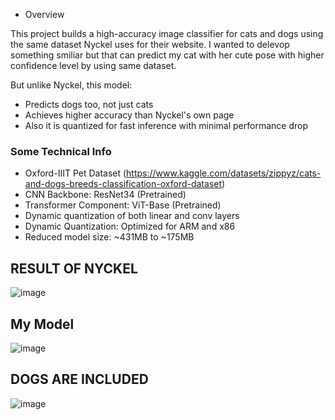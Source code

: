 - Overview

This project builds a high-accuracy image classifier for cats and dogs using the same dataset Nyckel uses for their website. I wanted to delevop something smiliar but that can predict my cat with her cute pose with higher confidence level by using same dataset.

But unlike Nyckel, this model:

- Predicts dogs too, not just cats
- Achieves higher accuracy than Nyckel's own page
- Also it is quantized for fast inference with minimal performance drop

### Some Technical Info
- Oxford-IIIT Pet Dataset (https://www.kaggle.com/datasets/zippyz/cats-and-dogs-breeds-classification-oxford-dataset)
- CNN Backbone: ResNet34 (Pretrained)
- Transformer Component: ViT-Base (Pretrained)
- Dynamic quantization of both linear and conv layers
- Dynamic Quantization: Optimized for ARM and x86
- Reduced model size: ~431MB to ~175MB


## RESULT OF NYCKEL
![image](https://github.com/user-attachments/assets/0084c25c-46dc-434f-bcf7-90f489e1123b)

## My Model
![image](https://github.com/user-attachments/assets/960a30b7-f5db-462a-bee2-cce7f97f09e6)

## DOGS ARE INCLUDED
![image](https://github.com/user-attachments/assets/3ff8d60f-e216-4c77-b49a-052b33250d03)
